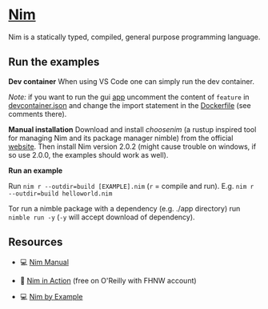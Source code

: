 # [Nim](https://nim-lang.org/)

Nim is a statically typed, compiled, general purpose programming language.

## Run the examples

**Dev container**
When using VS Code one can simply run the dev container. 

*Note:* if you want to run the gui [app](./app) uncomment the content of `feature` in [devcontainer.json](.devcontainer/devcontainer.json) and change the import statement in the [Dockerfile](.devcontainer/Dockerfile) (see comments there).

**Manual installation**
Download and install *choosenim* (a rustup inspired tool for managing Nim and its package manager nimble) from the official [website](https://nim-lang.org/install.html). Then install Nim version 2.0.2 (might cause trouble on windows, if so use 2.0.0, the examples should work as well).

**Run an example**

Run `nim r --outdir=build [EXAMPLE].nim` (`r` = compile and run). E.g. `nim r --outdir=build helloworld.nim`

Tor run a nimble package with a dependency (e.g. ./app directory) run `nimble run -y` (`-y` will accept download of dependency).

## Resources

* 💻 [Nim Manual](https://nim-lang.org/docs/manual.html)

* 📖 [Nim in Action](https://learning.oreilly.com/library/view/nim-in-action/9781617293436/) (free on O'Reilly with FHNW account)

* 💻 [Nim by Example](https://nim-by-example.github.io/)